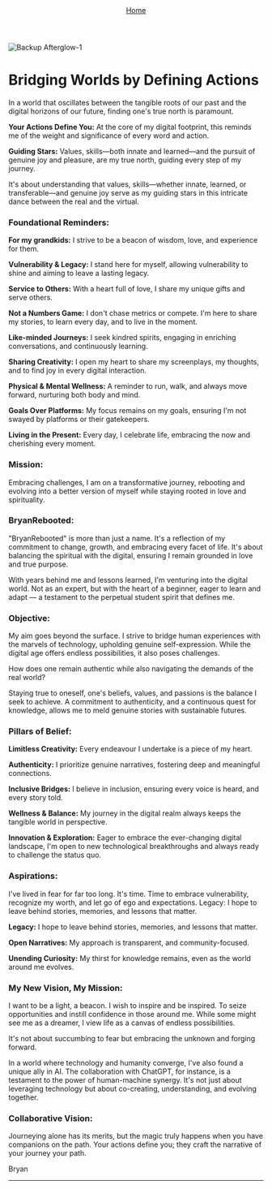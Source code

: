 
<div align="right" style="display: flex; flex-wrap: wrap; justify-content: center; align-items: center; gap: 1em; margin: 4em 0;">
<a href="https://github.com/BryanHarrisScripts/Afterglow-Echoes-of-Sentience/blob/main/README.md">Home</a>

</div>

![Backup Afterglow-1](https://github.com/BryanHarrisScripts/BryanHarrisScripts/assets/91784044/cae3e557-7102-4288-a63b-55f8bcb2c93a)

# Bridging Worlds by Defining Actions

In a world that oscillates between the tangible roots of our past and the digital horizons of our future, finding one's true north is paramount. 

**Your Actions Define You:** At the core of my digital footprint, this reminds me of the weight and significance of every word and action.

**Guiding Stars:** Values, skills—both innate and learned—and the pursuit of genuine joy and pleasure, are my true north, guiding every step of my journey.

It's about understanding that values, skills—whether innate, learned, or transferable—and genuine joy serve as my guiding stars in this intricate dance between the real and the virtual.

### Foundational Reminders:

**For my grandkids:** I strive to be a beacon of wisdom, love, and experience for them.

**Vulnerability & Legacy:** I stand here for myself, allowing vulnerability to shine and aiming to leave a lasting legacy.

**Service to Others:** With a heart full of love, I share my unique gifts and serve others.

**Not a Numbers Game:** I don't chase metrics or compete. I'm here to share my stories, to learn every day, and to live in the moment.

**Like-minded Journeys:** I seek kindred spirits, engaging in enriching conversations, and continuously learning.

**Sharing Creativity:** I open my heart to share my screenplays, my thoughts, and to find joy in every digital interaction.

**Physical & Mental Wellness:** A reminder to run, walk, and always move forward, nurturing both body and mind.

**Goals Over Platforms:** My focus remains on my goals, ensuring I'm not swayed by platforms or their gatekeepers.

**Living in the Present:** Every day, I celebrate life, embracing the now and cherishing every moment.

### Mission:

Embracing challenges, I am on a transformative journey, rebooting and evolving into a better version of myself while staying rooted in love and spirituality.

### BryanRebooted:

"BryanRebooted" is more than just a name. It's a reflection of my commitment to change, growth, and embracing every facet of life. It's about balancing the spiritual with the digital, ensuring I remain grounded in love and true purpose. 

With years behind me and lessons learned, I'm venturing into the digital world. Not as an expert, but with the heart of a beginner, eager to learn and adapt — a testament to the perpetual student spirit that defines me.

### Objective:

My aim goes beyond the surface. I strive to bridge human experiences with the marvels of technology, upholding genuine self-expression. While the digital age offers endless possibilities, it also poses challenges.

How does one remain authentic while also navigating the demands of the real world? 

Staying true to oneself, one's beliefs, values, and passions is the balance I seek to achieve. A commitment to authenticity, and a continuous quest for knowledge, allows me to meld genuine stories with sustainable futures.

### Pillars of Belief:

**Limitless Creativity:** Every endeavour I undertake is a piece of my heart.

**Authenticity:** I prioritize genuine narratives, fostering deep and meaningful connections.

**Inclusive Bridges:** I believe in inclusion, ensuring every voice is heard, and every story told.

**Wellness & Balance:** My journey in the digital realm always keeps the tangible world in perspective.

**Innovation & Exploration:** Eager to embrace the ever-changing digital landscape, I'm open to new technological breakthroughs and always ready to challenge the status quo.

### Aspirations:

I've lived in fear for far too long. It's time. Time to embrace vulnerability, recognize my worth, and let go of ego and expectations. Legacy: I hope to leave behind stories, memories, and lessons that matter.

**Legacy:** I hope to leave behind stories, memories, and lessons that matter.

**Open Narratives:** My approach is transparent, and community-focused.

**Unending Curiosity:** My thirst for knowledge remains, even as the world around me evolves.

### My New Vision, My Mission:

I want to be a light, a beacon. I wish to inspire and be inspired. To seize opportunities and instill confidence in those around me. While some might see me as a dreamer, I view life as a canvas of endless possibilities.

It's not about succumbing to fear but embracing the unknown and forging forward. 

In a world where technology and humanity converge, I've also found a unique ally in AI. The collaboration with ChatGPT, for instance, is a testament to the power of human-machine synergy. It's not just about leveraging technology but about co-creating, understanding, and evolving together.

### Collaborative Vision:

Journeying alone has its merits, but the magic truly happens when you have companions on the path. Your actions define you; they craft the narrative of your journey your path.

Bryan

--- 
